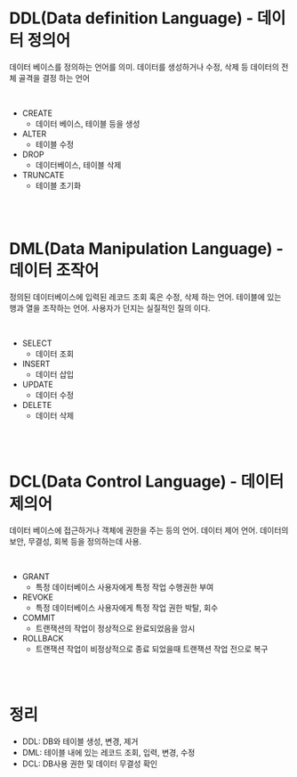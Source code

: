 # DDL(Data definition Language) - 데이터 정의어
데이터 베이스를 정의하는 언어를 의미. 데이터를 생성하거나 수정, 삭제 등 데이터의 전체 골격을 결정 하는 언어

<br>

- CREATE
	- 데이터 베이스, 테이블 등을 생성
- ALTER
	- 테이블 수정
- DROP
	- 데이터베이스, 테이블 삭제
- TRUNCATE
	- 테이블 초기화

<br><br>

# DML(Data Manipulation Language) - 데이터 조작어
정의된 데이터베이스에 입력된 레코드 조회 혹은 수정, 삭제 하는 언어. 
테이블에 있는 행과 열을 조작하는 언어. 
사용자가 던지는 실질적인 질의 이다.

<br>

- SELECT
	- 데이터 조회
- INSERT
	- 데이터 삽입
- UPDATE
	- 데이터 수정
- DELETE
	- 데이터 삭제

<br><br>

# DCL(Data Control Language) - 데이터 제의어
데이터 베이스에 접근하거나 객체에 권한을 주는 등의 언어.
데이터 제어 언어.
데이터의 보안, 무결성, 회복 등을 정의하는데 사용.

<br>

- GRANT
	- 특정 데이터베이스 사용자에게 특정 작업 수행권한 부여
- REVOKE
	- 특정 데이터베이스 사용자에게 특정 작업 권한 박탈, 회수
- COMMIT
	- 트랜잭션의 작업이 정상적으로 완료되었음을 암시
- ROLLBACK
	- 트랜잭션 작업이 비정상적으로 종료 되었을때 트랜잭션 작업 전으로 복구

<br><br>

# 정리
- DDL: DB와 테이블 생성, 변경, 제거
- DML: 테이블 내에 있는 레코드 조회, 입력, 변경, 수정
- DCL: DB사용 권한 및 데이터 무결성 확인
